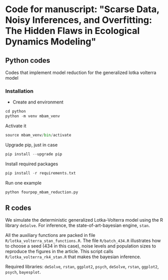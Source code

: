 # Code for manuscript: "Scarse Data, Noisy Inferences, and Overfitting: The Hidden Flaws in Ecological Dynamics Modeling" 

## Python codes
Codes that implement model reduction for the generalized lotka volterra model

### Installation
- Create and environment
```python
cd python
python -m venv mbam_venv
```
Activate it
```python
source mbam_venv/bin/activate
```
Upgrade pip, just in case
```python
pip install --upgrade pip
```
Install required packages
```python
pip install -r requirements.txt
```
Run one example
```python
python fourpop_mbam_reduction.py
```

## R codes

We simulate the deterministic generalized Lotka-Volterra model using the R library `deSolve`. For inference, the state-of-art-bayesian engine, `stan`.

All the auxiliary functions are packed in file `R/lotka_volterra_stan_functions.R`. The file `R/batch_434.R` illustrates how to choose a seed (434 in this case), noise levels and population sizes to reproduce the figures in the article. This script calls `R/lotka_volterra_rk4_stan.R` that makes the bayesian inference.

Required libraries: `deSolve`, `rstan`, `ggplot2`, `psych`, `deSolve`, `rstan`, `ggplot2`, `psych`, `bayesplot`. 


